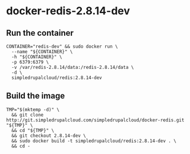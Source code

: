 # docker-redis-2.8.14-dev

## Run the container

    CONTAINER="redis-dev" && sudo docker run \
      --name "${CONTAINER}" \
      -h "${CONTAINER}" \
      -p 6379:6379 \
      -v /var/redis-2.8.14/data:/redis-2.8.14/data \
      -d \
      simpledrupalcloud/redis:2.8.14-dev

## Build the image

    TMP="$(mktemp -d)" \
      && git clone http://git.simpledrupalcloud.com/simpledrupalcloud/docker-redis.git "${TMP}" \
      && cd "${TMP}" \
      && git checkout 2.8.14-dev \
      && sudo docker build -t simpledrupalcloud/redis:2.8.14-dev . \
      && cd -
